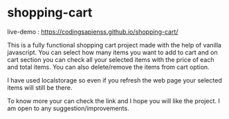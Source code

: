 # shopping-cart
live-demo : https://codingsapienss.github.io/shopping-cart/


This is a fully functional shopping cart project made with the help of vanilla javascript.
You can select how many items you want to add to cart and on cart section you can check all your selected items with the price of each and total items.
You can also delete/remove the items from cart option.

I have used localstorage so even if you refresh the web page your selected items will still be there.

To know more your can check the link and I hope you will like the project.
I am open to any suggestion/improvements.
